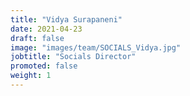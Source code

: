 ```yaml
---
title: "Vidya Surapaneni"
date: 2021-04-23
draft: false
image: "images/team/SOCIALS_Vidya.jpg"
jobtitle: "Socials Director"
promoted: false
weight: 1
---
```

